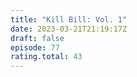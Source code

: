 ```yaml
---
title: "Kill Bill: Vol. 1"
date: 2023-03-21T21:19:17Z
draft: false
episode: 77
rating.total: 43
---
```


